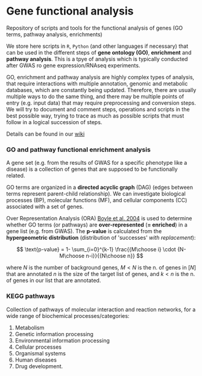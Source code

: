 # Gene functional analysis
Repository of scripts and tools for the functional analysis of genes (GO terms, pathway analysis, enrichments)

We store here scripts in `R`, `Python` (and other languages if necessary) that can be used in the different steps of **gene ontology (GO)**, **enrichment** and **pathway analysis**.
This is a tpye of analysis which is typically conducted after GWAS ro gene expression/RNAseq experiments.

GO, enrichment and pathway analysis are highly complex types of analysis, that require interactions with multiple annotation, genomic and metabolic databases, which are constantly being updated.
Therefore, there are usually multiple ways to do the same thing, and there may be multiple points of entry (e.g. input data) that may require preprocessing and conversion steps.
We will try to document and comment steps, operations and scripts in the best possible way, trying to trace as much as possible scripts that must follow in a logical succession of steps.

Details can be found in our [wiki](https://github.com/filippob/gene_functional_analysis/wiki/)

### GO and pathway functional enrichment analysis

A gene set (e.g. from the results of GWAS for a specific phenotype like a disease) is a collection of genes that are supposed to be functionally related. 

GO terms are organized in a **directed acyclic graph** (DAG) (edges between terms represent parent-child relationship).
We can investigate biological processes (BP), molecular functions (MF), and cellular components (CC) associated with a set of genes.

Over Representation Analysis (ORA) [Boyle et al. 2004](https://academic.oup.com/bioinformatics/article/20/18/3710/202612) is used to determine whether GO terms (or pathways) are **over-represented** (**= enriched**) in a gene list (e.g. from GWAS).
The **p-value** is calculated from the **hypergeometric distribution** (distribution of 'successes' *with replacement*):

$$
\text{p-value} = 1- \sum_{i=0}^{k-1} \frac{{M\choose i} \cdot {N-M\choose n-i}}{{N\choose n}}
$$

where $N$ is the number of background genes, $M < N$ is the n. of genes in $[N]$ that are annotated $n$ is the size of the target list of genes,
and $k < n$ is the n. of genes in our list that are annotated.


### KEGG pathways

Collection of pathways of molecular interaction and reaction networks, for a wide range of biochemical processes/categories:

1. Metabolism
2. Genetic information processing
3. Environmental information processing
4. Cellular processes
5. Organismal systems
6. Human diseases
7. Drug development.
